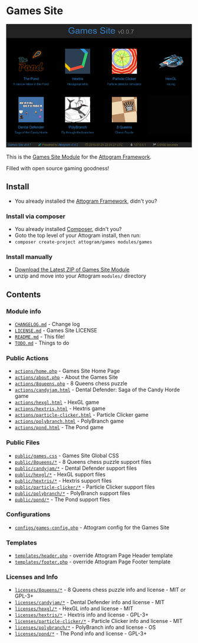 # Games Site

![Games Site Module Homepage](https://raw.githubusercontent.com/attogram/attogram-docs/master/games/games-intro.png)

This is the [Games Site Module](https://github.com/attogram/games)
for the [Attogram Framework](https://github.com/attogram/attogram).

Filled with open source gaming goodness!

## Install

* You already installed the
  [Attogram Framework](https://github.com/attogram/attogram), didn't you?

### Install via composer

* You already installed [Composer](https://getcomposer.org/), didn't you?
* Goto the top level of your Attogram install, then run:
* `composer create-project attogram/games modules/games`

### Install manually

* [Download the Latest ZIP of Games Site Module](https://github.com/attogram/games/archive/master.zip)
* unzip and move into your Attogram `modules/` directory

## Contents

### Module info

* [`CHANGELOG.md`] - Change log
* [`LICENSE.md`] - Games Site LICENSE
* [`README.md`] - This file!
* [`TODO.md`] - Things to do

### Public Actions

* [`actions/home.php`] - Games Site Home Page
* [`actions/about.php`] - About the Games Site
* [`actions/8queens.php`] - 8 Queens chess puzzle
* [`actions/candyjam.html`] - Dental Defender: Saga of the Candy Horde game
* [`actions/hexgl.html`] - HexGL game
* [`actions/hextris.html`] - Hextris game
* [`actions/particle-clicker.html`] - Particle Clicker game
* [`actions/polybranch.html`] - PolyBranch game
* [`actions/pond.html`] - The Pond game

### Public Files
* [`public/games.css`] - Games Site Global CSS
* [`public/8queens/*`] - 8 Queens chess puzzle support files
* [`public/candyjam/*`] - Dental Defender support files
* [`public/hexgl/*`] - HexGL support files
* [`public/hextris/*`] - Hextris support files
* [`public/particle-clicker/*`] - Particle Clicker support files
* [`public/polybranch/*`] - PolyBranch support files
* [`public/pond/*`] - The Pond support files

### Configurations

* [`configs/games-config.php`] - Attogram config for the Games Site

### Templates

* [`templates/header.php`] - override Attogram Page Header template
* [`templates/footer.php`] - override Attogram Page Footer template

### Licenses and Info

* [`licenses/8queens/*`] - 8 Queens chess puzzle info and license - MIT _or_ GPL-3+
* [`licenses/candyjam/*`] - Dental Defender info and license - MIT
* [`licenses/hexgl/*`] - HexGL info and license - MIT
* [`licenses/hextris/*`] - Hextris info and license - GPL-3+
* [`licenses/particle-clicker/*`] - Particle Clicker info and license - MIT
* [`licenses/polybranch/*`] - PolyBranch info and license - OS
* [`licenses/pond/*`] - The Pond info and license - GPL-3+

[`CHANGELOG.md`]: https://github.com/attogram/games/blob/master/CHANGELOG.md
[`LICENSE.md`]: https://github.com/attogram/games/blob/master/LICENSE.md
[`README.md`]: https://github.com/attogram/games/blob/master/README.md
[`TODO.md`]: https://github.com/attogram/games/blob/master/TODO.md
[`actions/home.php`]: https://github.com/attogram/games/blob/master/actions/home.php
[`actions/about.php`]: https://github.com/attogram/games/blob/master/actions/about.php
[`actions/8queens.php`]: https://github.com/attogram/games/blob/master/actions/8queens.php
[`actions/candyjam.html`]: https://github.com/attogram/games/blob/master/actions/candyjam.html
[`actions/hexgl.html`]: https://github.com/attogram/games/blob/master/actions/hexgl.html
[`actions/hextris.html`]: https://github.com/attogram/games/blob/master/actions/hextris.html
[`actions/particle-clicker.html`]: https://github.com/attogram/games/blob/master/actions/particle-clicker.html
[`actions/polybranch.html`]: https://github.com/attogram/games/blob/master/actions/polybranch.html
[`actions/pond.html`]: https://github.com/attogram/games/blob/master/actions/pond.html
[`public/games.css`]: https://github.com/attogram/games/blob/master/public/games.css
[`public/8queens/*`]: https://github.com/attogram/games/blob/master/public/8queens
[`public/candyjam/*`]: https://github.com/attogram/games/blob/master/public/candyjam
[`public/hexgl/*`]: https://github.com/attogram/games/blob/master/public/hexgl
[`public/hextris/*`]: https://github.com/attogram/games/blob/master/public/hextris
[`public/particle-clicker/*`]: https://github.com/attogram/games/blob/master/public/particle-clicker
[`public/polybranch/*`]: https://github.com/attogram/games/blob/master/public/polybranch
[`public/pond/*`]: https://github.com/attogram/games/blob/master/public/pond
[`configs/games-config.php`]: https://github.com/attogram/games/blob/master/configs/games-config.php
[`templates/header.php`]: https://github.com/attogram/games/blob/master/templates/header.php
[`templates/footer.php`]: https://github.com/attogram/games/blob/master/templates/footer.php
[`licenses/8queens/*`]: https://github.com/attogram/games/blob/master/licenses/8queens
[`licenses/candyjam/*`]: https://github.com/attogram/games/blob/master/licenses/candyjam
[`licenses/hexgl/*`]: https://github.com/attogram/games/blob/master/licenses/hexgl
[`licenses/hextris/*`]: https://github.com/attogram/games/blob/master/licenses/hextris
[`Licenses/particle-clicker/*`]: https://github.com/attogram/games/blob/master/licenses/particle-clicker
[`licenses/polybranch/*`]: https://github.com/attogram/games/blob/master/licenses/polybranch
[`licenses/pond/*`]: https://github.com/attogram/games/blob/master/licenses/pond
